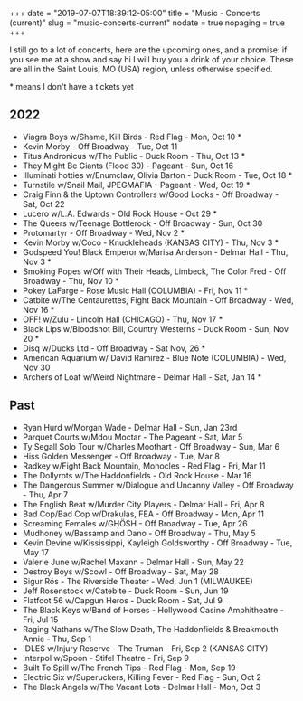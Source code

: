 +++
date = "2019-07-07T18:39:12-05:00"
title = "Music - Concerts (current)"
slug = "music-concerts-current"
nodate = true
nopaging = true
+++

I still go to a lot of concerts, here are the upcoming ones, and a promise: if you see me at a show and say hi I will buy you a drink of your choice. These are all in the Saint Louis, MO (USA) region, unless otherwise specified. 

\* means I don't have a tickets yet

## 2022

* Viagra Boys w/Shame, Kill Birds - Red Flag - Mon, Oct 10 *
* Kevin Morby - Off Broadway - Tue, Oct 11
* Titus Andronicus w/The Public - Duck Room - Thu, Oct 13 *
* They Might Be Giants (Flood 30) - Pageant - Sun, Oct 16
* Illuminati hotties w/Enumclaw, Olivia Barton - Duck Room - Tue, Oct 18 *
* Turnstile w/Snail Mail, JPEGMAFIA - Pageant - Wed, Oct 19 *
* Craig Finn & the Uptown Controllers w/Good Looks - Off Broadway - Sat, Oct 22 
* Lucero w/L.A. Edwards - Old Rock House - Oct 29 * 
* The Queers w/Teenage Bottlerock - Off Broadway - Sun, Oct 30 
* Protomartyr - Off Broadway - Wed, Nov 2 *
* Kevin Morby w/Coco - Knuckleheads (KANSAS CITY) - Thu, Nov 3 *
* Godspeed You! Black Emperor w/Marisa Anderson - Delmar Hall - Thu, Nov 3 *
* Smoking Popes w/Off with Their Heads, Limbeck, The Color Fred - Off Broadway - Thu, Nov 10 *
* Pokey LaFarge - Rose Music Hall (COLUMBIA) - Fri, Nov 11 *
* Catbite w/The Centaurettes, Fight Back Mountain -  Off Broadway - Wed, Nov 16 *
* OFF! w/Zulu - Lincoln Hall (CHICAGO) - Thu, Nov 17 *
* Black Lips w/Bloodshot Bill, Country Westerns - Duck Room - Sun, Nov 20 *
* Disq w/Ducks Ltd - Off Broadway - Sat Nov, 26 *
* American Aquarium w/ David Ramirez - Blue Note (COLUMBIA) - Wed, Nov 30
* Archers of Loaf w/Weird Nightmare - Delmar Hall - Sat, Jan 14 *

## Past 

* Ryan Hurd w/Morgan Wade - Delmar Hall - Sun, Jan 23rd
* Parquet Courts w/Mdou Moctar - The Pageant - Sat, Mar 5
* Ty Segall Solo Tour w/Charles Moothart - Off Broadway - Sun, Mar 6
* Hiss Golden Messenger - Off Broadway - Tue, Mar 8
* Radkey w/Fight Back Mountain, Monocles - Red Flag - Fri, Mar 11
* The Dollyrots w/The Haddonfields - Old Rock House - Mar 16
* The Dangerous Summer w/Dialogue and Uncanny Valley - Off Broadway - Thu, Apr 7
* The English Beat w/Murder City Players - Delmar Hall - Fri, Apr 8
* Bad Cop/Bad Cop w/Drakulas, FEA - Off Broadway - Mon, Apr 11
* Screaming Females w/GHÖSH - Off Broadway - Tue, Apr 26
* Mudhoney w/Bassamp and Dano - Off Broadway - Thu, May 5
* Kevin Devine w/Kississippi, Kayleigh Goldsworthy - Off Broadway - Tue, May 17 
* Valerie June w/Rachel Maxann - Delmar Hall - Sun, May 22
* Destroy Boys w/Scowl - Off Broadway - Sat, May 28 
* Sigur Rós - The Riverside Theater - Wed, Jun 1 (MILWAUKEE)
* Jeff Rosenstock w/Catebite - Duck Room - Sun, Jun 19
* Flatfoot 56 w/Capgun Heros - Duck Room - Sat, Jul 9
* The Black Keys w/Band of Horses - Hollywood Casino Amphitheatre - Fri, Jul 15
* Raging Nathans w/The Slow Death, The Haddonfields & Breakmouth Annie - Thu, Sep 1
* IDLES w/Injury Reserve - The Truman - Fri, Sep 2 (KANSAS CITY)
* Interpol w/Spoon - Stifel Theatre - Fri, Sep 9 
* Built To Spill w/The French Tips - Red Flag - Mon, Sep 19
* Electric Six w/Superuckers, Killing Fever - Red Flag - Sun, Oct 2
* The Black Angels w/The Vacant Lots - Delmar Hall - Mon, Oct 3

